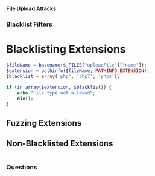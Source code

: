 #### 

#### File Upload Attacks

### Blacklist Filters

# Blacklisting Extensions

```php
$fileName = basename($_FILES["uploadFile"]["name"]);
$extension = pathinfo($fileName, PATHINFO_EXTENSION);
$blacklist = array('php', 'php7', 'phps');

if (in_array($extension, $blacklist)) {
    echo "File type not allowed";
    die();
}
```

## Fuzzing Extensions

## Non-Blacklisted Extensions

# 

# 

### Questions

